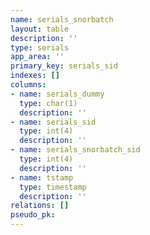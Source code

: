 ```yaml
---
name: serials_snorbatch
layout: table
description: ''
type: serials
app_area: ''
primary_key: serials_sid
indexes: []
columns:
- name: serials_dummy
  type: char(1)
  description: ''
- name: serials_sid
  type: int(4)
  description: ''
- name: serials_snorbatch_sid
  type: int(4)
  description: ''
- name: tstamp
  type: timestamp
  description: ''
relations: []
pseudo_pk: 
---
```


